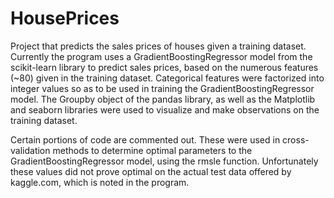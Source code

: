 # HousePrices

Project that predicts the sales prices of houses given a training dataset. Currently the program uses a GradientBoostingRegressor model from the scikit-learn library to predict sales prices, based on the numerous features (~80) given in the training dataset. Categorical features were factorized into integer values so as to be used in training the GradientBoostingRegressor model. The Groupby object of the pandas library, as well as the Matplotlib and seaborn libraries were used to visualize and make observations on the training dataset.

Certain portions of code are commented out. These were used in cross-validation methods to determine optimal parameters to the GradientBoostingRegressor model, using the rmsle function. Unfortunately these values did not prove optimal on the actual test data offered by kaggle.com, which is noted in the program.
